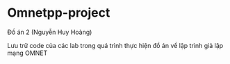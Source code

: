 # Omnetpp-project
 Đồ án 2 (Nguyễn Huy Hoàng)

Lưu trữ code của các lab trong quá trình thực hiện đồ án về lập trình giả lập mạng OMNET